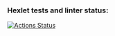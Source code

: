 ### Hexlet tests and linter status:
[![Actions Status](https://github.com/AnnAErmak/frontend-project-lvl1/workflows/hexlet-check/badge.svg)](https://github.com/AnnAErmak/frontend-project-lvl1/actions)